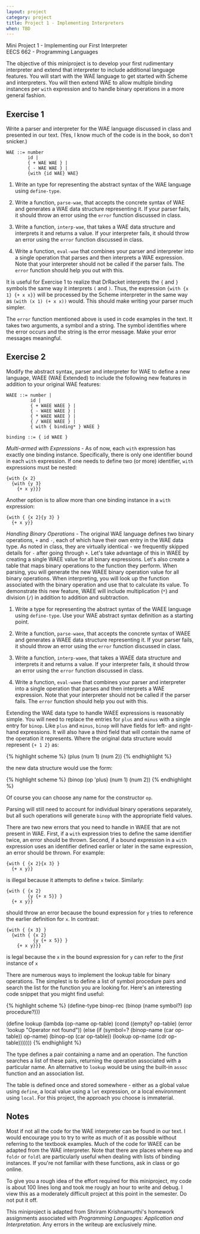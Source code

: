 ```yaml
---
layout: project
category: project
title: Project 1 - Implementing Interpreters
when: TBD
---
```


Mini Project 1 - Implementing our First Interpreter  
EECS 662 - Programming Languages  

The objective of this miniproject is to develop your first
rudimentary interpreter and extend that interpreter to include
additional language features.  You will start with the WAE language to get started with Scheme and interpreters.  You will then extend WAE to allow multiple binding instances per `with` expression and to handle binary operations in a more general fashion.


## Exercise 1
  
Write a parser and interpreter for the WAE language discussed in
class and presented in our text.  (Yes, I know much of the code is
in the book, so don't snicker.)


    WAE ::= number
            id |
            { + WAE WAE } |
            { - WAE WAE } |
            {with {id WAE} WAE}

1. Write an type for representing the abstract syntax of the WAE
language using `define-type`. 

1. Write a function, `parse-wae`, that accepts the concrete
syntax of WAE and generates a WAE data structure representing it.
If your parser fails, it should throw an error using the
`error` function discussed in class.

1. Write a function, `interp-wae`, that takes a WAE data
structure and interprets it and returns a value.  If your
interpreter fails, it should throw an error using the `error`
function discussed in class.

1. Write a function, `eval-wae` that combines your parser
and interpreter into a single operation that parses and then
interprets a WAE expression.  Note that your interpreter should
not be called if the parser fails.  The `error` function
should help you out with this.

It is useful for Exercise 1 to realize that DrRacket
interprets the `{` and `}` symbols the same way it
interprets `(` and `)`.  Thus, the expression
`{with {x 1} {+ x x}}` will be processed by the Scheme
interpreter in the same way as `(with (x 1) (+ x x))` would.
This should make writing your parser much simpler.

The `error` function mentioned above is used in code examples in
the text.  It takes two arguments, a symbol and a string.  The symbol
identifies where the error occurs and the string is the error
message.  Make your error messages meaningful.

## Exercise 2
  
Modify the abstract syntax, parser and interpreter for WAE to define a new language, WAEE (WAE Extended) to include the following new features in addition to your original WAE features:

    WAEE ::= number |
             id |
             { + WAEE WAEE } |
             { - WAEE WAEE } |
             { * WAEE WAEE } |
             { / WAEE WAEE } |
		     { with { binding* } WAEE }

	binding ::= { id WAEE }

*Multi-armed with Expressions* - As of now, each `with` expression has exactly one binding instance. Specifically, there is only one identifier bound in each `with` expression.  If one needs to define two (or more) identifier, `with` expressions must be nested:

    {with {x 2}
      {with {y 3}
        {+ x y}}}

Another option is to allow more than one binding instance in a
`with` expression:

    {with { {x 2}{y 3} }
      {+ x y}}

*Handling Binary Operations* - The original WAE language defines two binary operations, `+` and `-`, each of which have their own entry in the WAE data type.  As noted in class, they are virtually identical - we frequently skipped details for `-` after going through `+`.  Let's take advantage of this in WAEE by creating a single WAEE value for all binary expressions.  Let's also create a table that maps binary operations to the function they perform.  When parsing, you will generate the new WAEE binary operation value for all binary operations.  When interpreting, you will look up the function associated with the binary operation and use that to calculate its value.  To demonstrate this new feature, WAEE will include multiplication (`*`) and division (`/`) in addition
to addition and subtraction.

1. Write a type for representing the abstract syntax of the WAEE
    language using `define-type`.  Use your WAE abstract syntax
    definition as a starting point.
    
1. Write a function, `parse-waee`, that accepts the concrete
    syntax of WAEE and generates a WAEE data structure representing it. If your parser fails, it should throw an error using the `error` function discussed in class.  
    
1. Write a function, `interp-waee`, that takes a WAEE data
    structure and interprets it and returns a value.  If your
    interpreter fails, it should throw an error using the `error`
    function discussed in class.
    
1. Write a function, `eval-waee` that combines your parser
    and interpreter into a single operation that parses and then
    interprets a WAE expression.  Note that your interpreter should not be called if the parser fails.  The `error` function
    should help you out with this.

Extending the WAE data type to handle WAEE expressions is
reasonably simple.  You will need to replace the entries for
`plus` and `minus` with a single entry for `binop`.  Like `plus` and `minus`, `binop` will have fields for left- and right-hand expressions.
It will also have a third field that will contain the name of the
operation it represents.  Where the original data structure would
represent `{+ 1 2}` as:

{% highlight scheme %}
(plus (num 1) (num 2))
{% endhighlight %}

the new data structure would use the form:

{% highlight scheme %}
(binop (op 'plus) (num 1) (num 2))
{% endhighlight %}

Of course you can choose any name for the constructor `op`.

Parsing will still need to account for individual binary operations separately, but all such operations will generate `binop` with the appropriate field values.

There are two new errors that you need to handle in WAEE
that are not present in WAE.  First, if a `with` expression
tries to define the same identifier twice, an error should be thrown. Second, if a bound expression in a `with` expression uses an
identifier defined earlier or later in the same expression, an error should be thrown.  For example:

	{with { {x 2}{x 3} }
      {+ x y}}

is illegal because it attempts to define `x` twice.
Similarly:

	{with { {x 2}
            {y {+ x 5}} }
      {+ x y}}

should throw an error because the bound expression for
`y` tries to reference the earlier definition for `x`.
In contrast:

	{with { {x 3} }
      {with { {x 2}
              {y {+ x 5}} }
        {+ x y}}}

is legal because the `x` in the bound expression for
`y` can refer to the *first* instance of `x`

There are numerous ways to implement the lookup table for
binary operations.  The simplest is to define a list of symbol
procedure pairs and search the list for the function you are looking for.  Here's an interesting code snippet that you might find useful:


{% highlight scheme %} 
(define-type binop-rec
  (binop (name symbol?) (op procedure?)))

(define lookup
  (lambda (op-name op-table)
     (cond ((empty? op-table) (error 'lookup "Operator not found"))
           (else (if (symbol=? (binop-name (car op-table)) op-name)
                     (binop-op (car op-table))
                     (lookup op-name (cdr op-table)))))))
{% endhighlight %}

The type defines a pair containing a name and an operation.  The
function searches a list of these pairs, returning the operation
associated with a particular name.  An alternative to `lookup`
would be using the built-in `assoc` function and an association
list.

The table is defined once and stored somewhere - either as a global value using `define`, a local value using a `let`
expression, or a local environment using `local`.  For this
project, the approach you choose is immaterial.

## Notes

Most if not all the code for the WAE interpreter can be found in our text.  I would encourage you to try to write as much of it as possible without referring to the textbook examples.  Much of the code for WAEE can be adapted from the WAE interpreter.  Note that there are places where `map` and `foldr` or `foldl` are particularly useful when dealing with lists of binding instances.  If
you're not familiar with these functions, ask in class or go online.

To give you a rough idea of the effort required for this
miniproject, my code is about 100 lines long and took me rougly an hour to write and debug.  I view this as a moderately difficult project at this point in the semester.  Do not put it off.

This miniproject is adapted from Shriram Krishnamurthi's
homework assignments associated with *Programming Languages:
  Application and Interpretation*.  Any errors in the writeup are
exclusively mine.
